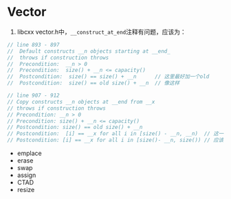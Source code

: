# Vector

1. libcxx vector.h中，`__construct_at_end`注释有问题，应该为：

```c++
// line 893 - 897
//  Default constructs __n objects starting at __end_
//  throws if construction throws
//  Precondition:  __n > 0
//  Precondition:  size() + __n <= capacity()
//  Postcondition:  size() == size() + __n      // 这里最好加一个old
//  Postcondition:  size() == old size() + __n  // 像这样

// line 907 - 912
// Copy constructs __n objects at __end from __x
// throws if construction throws
// Precondition: __n > 0
// Precondition: size() + __n <= capacity()
// Postcondition: size() == old size() + __n
// Postcondition:  [i] == __x for all i in [size() - __n, __n)  // 这一行有点问题
// Postcondition: [i] == __x for all i in [size()- __n, size()) // 应该是这样
```

- emplace
- erase
- swap
- assign
- CTAD
- resize